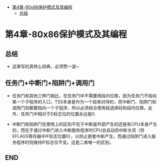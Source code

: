<!-- TOC depthFrom:1 depthTo:6 withLinks:1 updateOnSave:1 orderedList:0 -->

- [第4章-80x86保护模式及其编程](#第4章-80x86保护模式及其编程)
	- [总结](#总结)

<!-- /TOC -->
# 第4章-80x86保护模式及其编程

## 总结

* 这章写的真特么经典，必须赞一波~

## 任务门+中断门+陷阱门+调用门

* 任务门和其他三种门相比，在任务门中不需要用段内位移，因为任务门不指向某一个子程序的入口，TSS本身是作为一个段来对待的，而中断门、陷阱门和调用门则都要指向一个子程序，所以必须结合使用段选择码和段内位移。此外，任务门中相对于D标志位的位置永远是0.

* 中断门和陷阱门在使用上的区别不在于中断是外部产生的还是有CPU本身产生的，而在于通过中断门进入中断服务程序时CPU会自动将中断关闭（将EFLAGS寄存器中IF标志位置0），以防止嵌套中断产生，而通过陷阱门进入服务程序时则维持IF标志位不变。这是二者唯一的区别。




## END
